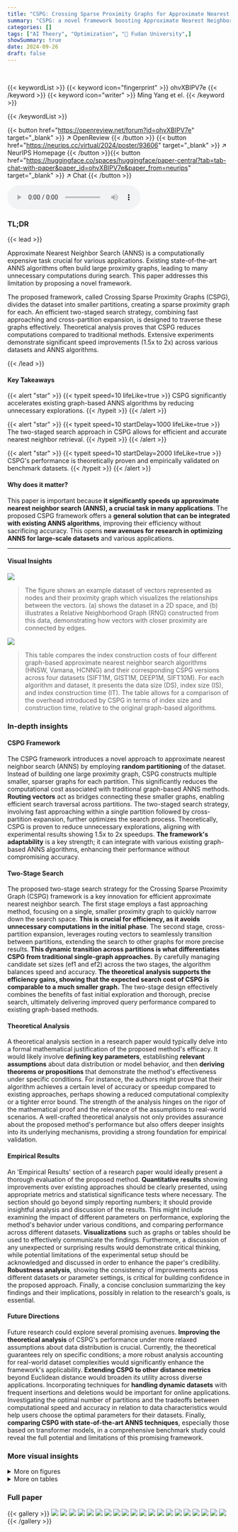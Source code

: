 ```yaml
---
title: "CSPG: Crossing Sparse Proximity Graphs for Approximate Nearest Neighbor Search"
summary: "CSPG: a novel framework boosting Approximate Nearest Neighbor Search speed by 1.5-2x, using sparse proximity graphs and efficient two-staged search."
categories: []
tags: ["AI Theory", "Optimization", "🏢 Fudan University",]
showSummary: true
date: 2024-09-26
draft: false
---
```


<br>

{{< keywordList >}}
{{< keyword icon="fingerprint" >}} ohvXBIPV7e {{< /keyword >}}
{{< keyword icon="writer" >}} Ming Yang et el. {{< /keyword >}}
 
{{< /keywordList >}}

{{< button href="https://openreview.net/forum?id=ohvXBIPV7e" target="_blank" >}}
↗ OpenReview
{{< /button >}}
{{< button href="https://neurips.cc/virtual/2024/poster/93606" target="_blank" >}}
↗ NeurIPS Homepage
{{< /button >}}{{< button href="https://huggingface.co/spaces/huggingface/paper-central?tab=tab-chat-with-paper&paper_id=ohvXBIPV7e&paper_from=neurips" target="_blank" >}}
↗ Chat
{{< /button >}}



<audio controls>
    <source src="https://ai-paper-reviewer.com/ohvXBIPV7e/podcast.wav" type="audio/wav">
    Your browser does not support the audio element.
</audio>


### TL;DR


{{< lead >}}

Approximate Nearest Neighbor Search (ANNS) is a computationally expensive task crucial for various applications.  Existing state-of-the-art ANNS algorithms often build large proximity graphs, leading to many unnecessary computations during search.  This paper addresses this limitation by proposing a novel framework. 

The proposed framework, called Crossing Sparse Proximity Graphs (CSPG), divides the dataset into smaller partitions, creating a sparse proximity graph for each.  An efficient two-staged search strategy, combining fast approaching and cross-partition expansion, is designed to traverse these graphs effectively.  Theoretical analysis proves that CSPG reduces computations compared to traditional methods. Extensive experiments demonstrate significant speed improvements (1.5x to 2x) across various datasets and ANNS algorithms.

{{< /lead >}}


#### Key Takeaways

{{< alert "star" >}}
{{< typeit speed=10 lifeLike=true >}} CSPG significantly accelerates existing graph-based ANNS algorithms by reducing unnecessary explorations. {{< /typeit >}}
{{< /alert >}}

{{< alert "star" >}}
{{< typeit speed=10 startDelay=1000 lifeLike=true >}} The two-staged search approach in CSPG allows for efficient and accurate nearest neighbor retrieval. {{< /typeit >}}
{{< /alert >}}

{{< alert "star" >}}
{{< typeit speed=10 startDelay=2000 lifeLike=true >}} CSPG's performance is theoretically proven and empirically validated on benchmark datasets. {{< /typeit >}}
{{< /alert >}}

#### Why does it matter?
This paper is important because **it significantly speeds up approximate nearest neighbor search (ANNS), a crucial task in many applications**.  The proposed CSPG framework offers a **general solution that can be integrated with existing ANNS algorithms**, improving their efficiency without sacrificing accuracy. This opens **new avenues for research in optimizing ANNS for large-scale datasets** and various applications.

------
#### Visual Insights



![](https://ai-paper-reviewer.com/ohvXBIPV7e/figures_1_1.jpg)

> The figure shows an example dataset of vectors represented as nodes and their proximity graph which visualizes the relationships between the vectors.  (a) shows the dataset in a 2D space, and (b) illustrates a Relative Neighborhood Graph (RNG) constructed from this data, demonstrating how vectors with closer proximity are connected by edges.





![](https://ai-paper-reviewer.com/ohvXBIPV7e/tables_13_1.jpg)

> This table compares the index construction costs of four different graph-based approximate nearest neighbor search algorithms (HNSW, Vamana, HCNNG) and their corresponding CSPG versions across four datasets (SIFT1M, GIST1M, DEEP1M, SIFT10M). For each algorithm and dataset, it presents the data size (DS), index size (IS), and index construction time (IT).  The table allows for a comparison of the overhead introduced by CSPG in terms of index size and construction time, relative to the original graph-based algorithms.





### In-depth insights


#### CSPG Framework
The CSPG framework introduces a novel approach to approximate nearest neighbor search (ANNS) by employing **random partitioning** of the dataset.  Instead of building one large proximity graph, CSPG constructs multiple smaller, sparser graphs for each partition. This significantly reduces the computational cost associated with traditional graph-based ANNS methods.  **Routing vectors** act as bridges connecting these smaller graphs, enabling efficient search traversal across partitions.  The two-staged search strategy, involving fast approaching within a single partition followed by cross-partition expansion, further optimizes the search process.  Theoretically, CSPG is proven to reduce unnecessary explorations, aligning with experimental results showing 1.5x to 2x speedups.  **The framework's adaptability** is a key strength; it can integrate with various existing graph-based ANNS algorithms, enhancing their performance without compromising accuracy.

#### Two-Stage Search
The proposed two-stage search strategy for the Crossing Sparse Proximity Graph (CSPG) framework is a key innovation for efficient approximate nearest neighbor search.  The first stage employs a fast approaching method, focusing on a single, smaller proximity graph to quickly narrow down the search space. **This is crucial for efficiency, as it avoids unnecessary computations in the initial phase**. The second stage, cross-partition expansion, leverages routing vectors to seamlessly transition between partitions, extending the search to other graphs for more precise results. **This dynamic transition across partitions is what differentiates CSPG from traditional single-graph approaches.**  By carefully managing candidate set sizes (ef1 and ef2) across the two stages, the algorithm balances speed and accuracy.  **The theoretical analysis supports the efficiency gains, showing that the expected search cost of CSPG is comparable to a much smaller graph.** The two-stage design effectively combines the benefits of fast initial exploration and thorough, precise search, ultimately delivering improved query performance compared to existing graph-based methods.

#### Theoretical Analysis
A theoretical analysis section in a research paper would typically delve into a formal mathematical justification of the proposed method's efficacy.  It would likely involve **defining key parameters**, establishing **relevant assumptions** about data distribution or model behavior, and then **deriving theorems or propositions** that demonstrate the method's effectiveness under specific conditions. For instance, the authors might prove that their algorithm achieves a certain level of accuracy or speedup compared to existing approaches, perhaps showing a reduced computational complexity or a tighter error bound.  The strength of the analysis hinges on the rigor of the mathematical proof and the relevance of the assumptions to real-world scenarios. A well-crafted theoretical analysis not only provides assurance about the proposed method's performance but also offers deeper insights into its underlying mechanisms, providing a strong foundation for empirical validation.

#### Empirical Results
An 'Empirical Results' section of a research paper would ideally present a thorough evaluation of the proposed method.  **Quantitative results** showing improvements over existing approaches should be clearly presented, using appropriate metrics and statistical significance tests where necessary.  The section should go beyond simply reporting numbers; it should provide insightful analysis and discussion of the results. This might include examining the impact of different parameters on performance, exploring the method's behavior under various conditions, and comparing performance across different datasets.  **Visualizations** such as graphs or tables should be used to effectively communicate the findings.   Furthermore, a discussion of any unexpected or surprising results would demonstrate critical thinking, while potential limitations of the experimental setup should be acknowledged and discussed in order to enhance the paper's credibility.  **Robustness analysis**, showing the consistency of improvements across different datasets or parameter settings, is critical for building confidence in the proposed approach. Finally, a concise conclusion summarizing the key findings and their implications, possibly in relation to the research's goals, is essential.

#### Future Directions
Future research could explore several promising avenues.  **Improving the theoretical analysis** of CSPG's performance under more relaxed assumptions about data distribution is crucial.  Currently, the theoretical guarantees rely on specific conditions; a more robust analysis accounting for real-world dataset complexities would significantly enhance the framework's applicability.  **Extending CSPG to other distance metrics** beyond Euclidean distance would broaden its utility across diverse applications.  Incorporating techniques for **handling dynamic datasets** with frequent insertions and deletions would be important for online applications.  Investigating the optimal number of partitions and the tradeoffs between computational speed and accuracy in relation to data characteristics would help users choose the optimal parameters for their datasets.  Finally, **comparing CSPG with state-of-the-art ANNS techniques**, especially those based on transformer models, in a comprehensive benchmark study could reveal the full potential and limitations of this promising framework.


### More visual insights

<details>
<summary>More on figures
</summary>


![](https://ai-paper-reviewer.com/ohvXBIPV7e/figures_3_1.jpg)

> This figure shows an example of a CSPG index.  It illustrates how the dataset is randomly partitioned into subsets (P1 and P2 in this case), and each subset has its own sparse proximity graph (G1 and G2, built using relative neighborhood graphs).  The key point is that the partitions share common vectors (routing vectors, highlighted in red), which allow the greedy search algorithm to traverse between different partitions during the search process, improving efficiency. The green graph represents G1 and the blue graph represents G2.


![](https://ai-paper-reviewer.com/ohvXBIPV7e/figures_7_1.jpg)

> This figure shows the query performance (Queries Per Second or QPS) against the recall@10 for different datasets (SIFT1M, GIST1M, DEEP1M, SIFT10M) and various approximate nearest neighbor search (ANNS) algorithms.  The algorithms include HNSW, Vamana, and HCNNG, both in their original forms and enhanced with the proposed CSPG framework.  The plot illustrates the speedup achieved by integrating CSPG into existing ANNS algorithms.  It shows that CSPG consistently improves the QPS across all datasets and algorithms at a fixed recall, suggesting a significant performance enhancement.


![](https://ai-paper-reviewer.com/ohvXBIPV7e/figures_8_1.jpg)

> This figure displays the Query Performance per Second (QPS) versus Recall@10 for different dataset sizes (n).  The datasets are variations of the SIFT dataset, ranging from 0.1 million to 5 million vectors.  Each line represents the performance of a specific algorithm, with solid lines indicating the CSPG-enhanced versions and dashed lines representing the original algorithms (HNSW, Vamana, and HCNNG).  The results show that CSPG consistently improves performance across all dataset sizes and algorithms, though the improvement is less dramatic as the dataset size grows.


![](https://ai-paper-reviewer.com/ohvXBIPV7e/figures_8_2.jpg)

> This figure shows the impact of varying the number of partitions (m) on the query performance (QPS) of the CSPG method.  It presents QPS vs. Recall@10 curves for three different graph-based ANNS algorithms (HNSW, Vamana, and HCNNG) integrated with CSPG.  Each curve represents a different number of partitions, allowing for comparison of how the choice of m affects the speed and accuracy of the approximate nearest neighbor search.  The results indicate that a moderate number of partitions usually yields optimal performance, with extremes (too few or too many) degrading performance.


![](https://ai-paper-reviewer.com/ohvXBIPV7e/figures_8_3.jpg)

> This figure displays the impact of varying the sampling ratio (λ) on the query performance of the CSPG method across different recall levels. The sampling ratio determines the proportion of vectors randomly selected as routing vectors before partitioning the dataset.  The figure shows that for each of the three graph-based ANNS algorithms (HNSW, Vamana, and HCNNG), the performance generally increases with a higher sampling ratio.  This suggests that having a greater number of routing vectors improves the effectiveness of navigating across the different partitions during the search.


![](https://ai-paper-reviewer.com/ohvXBIPV7e/figures_9_1.jpg)

> This figure shows how the query performance (QPS) of the CSPG method varies with different candidate set sizes (ef1) in the first stage of the two-stage search process. It compares three different graph-based ANNS algorithms (HNSW, Vamana, and HCNNG) enhanced with CSPG. The x-axis represents the recall@10, and the y-axis represents the QPS.  Each line represents a different ef1 value, illustrating the trade-off between speed and accuracy.  A smaller ef1 leads to faster query times but potentially lower accuracy, while a larger ef1 results in higher accuracy but slower queries.


![](https://ai-paper-reviewer.com/ohvXBIPV7e/figures_9_2.jpg)

> This figure displays the detour factor (w) against Recall@10 for different dataset sizes (n) using three different graph-based ANNS algorithms integrated with CSPG. The detour factor represents the extent to which the search paths deviate from monotonicity. The figure illustrates how the detour factor changes with varying dataset sizes, providing insight into the impact of data size on search efficiency and monotonicity.


![](https://ai-paper-reviewer.com/ohvXBIPV7e/figures_9_3.jpg)

> This figure shows the query performance (Queries Per Second or QPS) against the recall@10 for different approximate nearest neighbor search (ANNS) algorithms.  It compares the performance of several traditional ANNS algorithms (HNSW, Vamana, HCNNG, NSG, and two faiss implementations) against their enhanced versions that incorporate the Crossing Sparse Proximity Graphs (CSPG) framework proposed in the paper. The x-axis represents the recall@10 (the fraction of the top 10 nearest neighbors correctly retrieved), and the y-axis represents the QPS.  The plot demonstrates that the CSPG-enhanced algorithms consistently outperform their base counterparts across various recall levels, showcasing the effectiveness of the CSPG framework in improving query efficiency while maintaining a high recall rate.


![](https://ai-paper-reviewer.com/ohvXBIPV7e/figures_16_1.jpg)

> This figure compares the number of distance computations required by the original graph-based ANNS algorithms (HNSW, Vamana, and HCNNG) and their CSPG enhanced versions across four benchmark datasets (SIFT1M, GIST1M, DEEP1M, and SIFT10M) at varying recall@10 values.  It illustrates the reduction in distance computations achieved by incorporating CSPG into each algorithm. The x-axis represents the recall@10, and the y-axis represents the number of distance computations. Each line represents a different algorithm, with solid lines representing the original algorithms and dashed lines representing their CSPG counterparts.  The figure visually demonstrates the efficiency gains obtained by using CSPG.


![](https://ai-paper-reviewer.com/ohvXBIPV7e/figures_16_2.jpg)

> This figure shows the impact of varying the number of partitions (m) on the query performance of the CSPG method.  It displays QPS (Queries Per Second) versus Recall@10 for different values of m (1, 2, 4, 8, 16).  The results are shown for three datasets (SIFT1M, GIST1M, and DEEP1M) and three graph-based ANNS algorithms integrated with CSPG (HNSW, Vamana, and HCNNG).  The figure illustrates how the choice of m affects the balance between speed and accuracy for each algorithm and dataset.


![](https://ai-paper-reviewer.com/ohvXBIPV7e/figures_16_3.jpg)

> This figure shows the impact of varying the candidate set size (ef1) in the first stage of the CSPG search algorithm on the query performance.  It presents QPS (Queries Per Second) versus Recall@10 curves for three different graph-based ANNS algorithms (HNSW, Vamana, HCNNG) enhanced by CSPG.  Each curve within a subplot represents a different ef1 value, demonstrating how this parameter affects the trade-off between speed and accuracy across various datasets (SIFT1M, GIST1M, DEEP1M). The results illustrate how the choice of ef1 influences the algorithm's efficiency and effectiveness in quickly approaching the query vector.


![](https://ai-paper-reviewer.com/ohvXBIPV7e/figures_17_1.jpg)

> This figure shows the impact of varying the sampling ratio λ on the query performance of CSPG with different graph-based ANNS algorithms (HNSW, Vamana, and HCNNG) across various datasets (SIFT1M, GIST1M, and DEEP1M).  The x-axis represents Recall@10, and the y-axis represents QPS (Queries Per Second). Each line represents a different value of λ, ranging from 0.1 to 0.5.  The results demonstrate that changes in λ affect the trade-off between recall and query speed.  Higher values of λ generally lead to better recall but lower QPS, suggesting a balance needs to be found between the number of routing vectors and the sparsity of individual graphs.


![](https://ai-paper-reviewer.com/ohvXBIPV7e/figures_17_2.jpg)

> This figure compares the query performance of the CSPG method with the baseline methods (HNSW, Vamana, and HCNNG) across four benchmark datasets (SIFT1M, GIST1M, DEEP1M, and SIFT10M). It showcases the QPS (Queries Per Second) achieved at different recall levels (@10).  The results demonstrate that CSPG consistently outperforms the baseline algorithms in terms of query speed for various recall levels, highlighting the efficiency gains achieved by the proposed approach.


</details>




<details>
<summary>More on tables
</summary>


![](https://ai-paper-reviewer.com/ohvXBIPV7e/tables_14_1.jpg)
> This table compares the candidate sets generated during a search in the vicinity of a query point for both a traditional proximity graph (PG) and the proposed Crossing Sparse Proximity Graph (CSPG) method.  Each row represents a step in the search. The PG column shows the candidate set considered at each step when searching the entire graph. The CSPG column shows the candidate set for the same search steps but utilizing the CSPG approach. The superscripts in the CSPG column indicate the partition number from which each candidate vector originates.  This illustrates the smaller candidate sets generated by CSPG and how vectors from different partitions can become candidates in the second stage, demonstrating the cross-partition expansion strategy.

![](https://ai-paper-reviewer.com/ohvXBIPV7e/tables_15_1.jpg)
> This table compares the index construction cost of four different graph-based Approximate Nearest Neighbor Search (ANNS) algorithms: HNSW, Vamana, HCNNG, and their corresponding versions integrated with the proposed CSPG framework (CSPG-HNSW, CSPG-Vamana, CSPG-HCNNG). For each algorithm and dataset, it presents the data size (DS) in MB, the index size (IS) in MB, and the index construction time (IT) in seconds.  The table provides insights into the space and time efficiency trade-offs of various ANNS methods, particularly how the CSPG framework affects the construction cost.

</details>




### Full paper

{{< gallery >}}
<img src="https://ai-paper-reviewer.com/ohvXBIPV7e/1.png" class="grid-w50 md:grid-w33 xl:grid-w25" />
<img src="https://ai-paper-reviewer.com/ohvXBIPV7e/2.png" class="grid-w50 md:grid-w33 xl:grid-w25" />
<img src="https://ai-paper-reviewer.com/ohvXBIPV7e/3.png" class="grid-w50 md:grid-w33 xl:grid-w25" />
<img src="https://ai-paper-reviewer.com/ohvXBIPV7e/4.png" class="grid-w50 md:grid-w33 xl:grid-w25" />
<img src="https://ai-paper-reviewer.com/ohvXBIPV7e/5.png" class="grid-w50 md:grid-w33 xl:grid-w25" />
<img src="https://ai-paper-reviewer.com/ohvXBIPV7e/6.png" class="grid-w50 md:grid-w33 xl:grid-w25" />
<img src="https://ai-paper-reviewer.com/ohvXBIPV7e/7.png" class="grid-w50 md:grid-w33 xl:grid-w25" />
<img src="https://ai-paper-reviewer.com/ohvXBIPV7e/8.png" class="grid-w50 md:grid-w33 xl:grid-w25" />
<img src="https://ai-paper-reviewer.com/ohvXBIPV7e/9.png" class="grid-w50 md:grid-w33 xl:grid-w25" />
<img src="https://ai-paper-reviewer.com/ohvXBIPV7e/10.png" class="grid-w50 md:grid-w33 xl:grid-w25" />
<img src="https://ai-paper-reviewer.com/ohvXBIPV7e/11.png" class="grid-w50 md:grid-w33 xl:grid-w25" />
<img src="https://ai-paper-reviewer.com/ohvXBIPV7e/12.png" class="grid-w50 md:grid-w33 xl:grid-w25" />
<img src="https://ai-paper-reviewer.com/ohvXBIPV7e/13.png" class="grid-w50 md:grid-w33 xl:grid-w25" />
<img src="https://ai-paper-reviewer.com/ohvXBIPV7e/14.png" class="grid-w50 md:grid-w33 xl:grid-w25" />
<img src="https://ai-paper-reviewer.com/ohvXBIPV7e/15.png" class="grid-w50 md:grid-w33 xl:grid-w25" />
<img src="https://ai-paper-reviewer.com/ohvXBIPV7e/16.png" class="grid-w50 md:grid-w33 xl:grid-w25" />
<img src="https://ai-paper-reviewer.com/ohvXBIPV7e/17.png" class="grid-w50 md:grid-w33 xl:grid-w25" />
<img src="https://ai-paper-reviewer.com/ohvXBIPV7e/18.png" class="grid-w50 md:grid-w33 xl:grid-w25" />
<img src="https://ai-paper-reviewer.com/ohvXBIPV7e/19.png" class="grid-w50 md:grid-w33 xl:grid-w25" />
<img src="https://ai-paper-reviewer.com/ohvXBIPV7e/20.png" class="grid-w50 md:grid-w33 xl:grid-w25" />
{{< /gallery >}}
